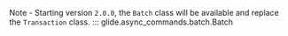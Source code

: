 Note - Starting version `2.0.0`, the `Batch` class will be available and replace the `Transaction` class.
::: glide.async_commands.batch.Batch
